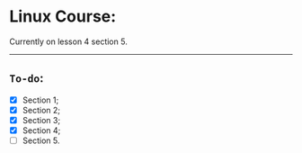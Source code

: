# Linux Course:

Currently on lesson 4 section 5. 

---
## `To-do`:

* [x] Section 1;
* [x] Section 2;
* [x] Section 3;
* [x] Section 4;
* [ ] Section 5.
